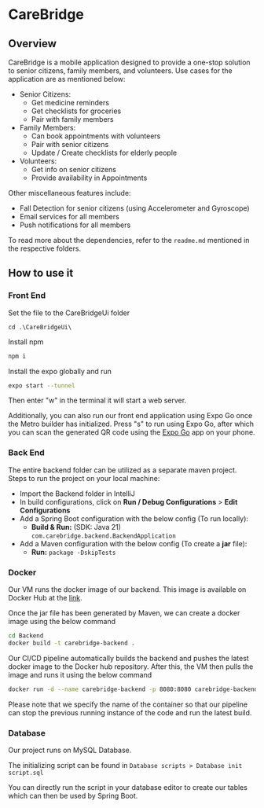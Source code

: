 # CareBridge
## Overview
CareBridge is a mobile application designed to provide a one-stop solution to senior citizens, family members, and volunteers. Use cases for the application are as mentioned below:
 - Senior Citizens:
   - Get medicine reminders
   - Get checklists for groceries
   - Pair with family members
 - Family Members:
   - Can book appointments with volunteers
   - Pair with senior citizens
   - Update / Create checklists for elderly people
 - Volunteers:
   - Get info on senior citizens
   - Provide availability in Appointments

Other miscellaneous features include:
 - Fall Detection for senior citizens (using Accelerometer and Gyroscope)
 - Email services for all members
 - Push notifications for all members

To read more about the dependencies, refer to the `readme.md` mentioned in the respective folders.
## How to use it
### Front End
Set the file to the CareBridgeUi folder
```
cd .\CareBridgeUi\
```
Install npm
``` bash
npm i
```
Install the expo globally and run
``` bash
expo start --tunnel
```
Then enter "w" in the terminal it will start a web server.

Additionally, you can also run our front end application using Expo Go once the Metro builder has initialized. Press "s" to run using Expo Go, after which you can scan the generated QR code using the [Expo Go](https://play.google.com/store/apps/details?id=host.exp.exponent&hl=en&gl=US&pli=1) app on your phone.

### Back End
The entire backend folder can be utilized as a separate maven project. Steps to run the project on your local machine:
 - Import the Backend folder in IntelliJ
 - In build configurations, click on **Run / Debug Configurations** > **Edit Configurations**
 - Add a Spring Boot configuration with the below config (To run locally):
   - **Build & Run:** (SDK: Java 21) `com.carebridge.backend.BackendApplication`
 - Add a Maven configuration with the below config (To create a **jar** file):
   - **Run:** `package -DskipTests`

### Docker
Our VM runs the docker image of our backend. This image is available on Docker Hub at the [link](https://hub.docker.com/repository/docker/group20/carebridge-backend/general).

Once the jar file has been generated by Maven, we can create a docker image using the below command

```bash
cd Backend
docker build -t carebridge-backend .
```

Our CI/CD pipeline automatically builds the backend and pushes the latest docker image to the Docker hub repository. After this, the VM then pulls the image and runs it using the below command

```bash
docker run -d --name carebridge-backend -p 8080:8080 carebridge-backend
```

Please note that we specify the name of the container so that our pipeline can stop the previous running instance of the code and run the latest build.

### Database

Our project runs on MySQL Database.

The initializing script can be found in `Database scripts > Database init script.sql`

You can directly run the script in your database editor to create our tables which can then be used by Spring Boot.